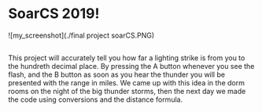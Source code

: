 # SoarCS 2019!

<!-- Note, the line below this one is what links to your screenshot, **DO NOT REMOVE** -->
![my_screenshot](./final project soarCS.PNG)

<!--
In this file, you should write a brief description of what your
project is, what you learned, and a simple screenshot of your work.

To add a screenshot, please replace `screenshot.png` with
your own screenshot.
-->

## <The Lightning Range Finder>

This project will accurately tell you how far a lighting strike is from you to the hundreth decimal place. By pressing the A button whenever you see the flash, and the B button as soon as you hear the thunder you will be presented with the range in miles. We came up with this idea in the dorm rooms on the night of the big thunder storms, then the next day we made the code using conversions and the distance formula.
